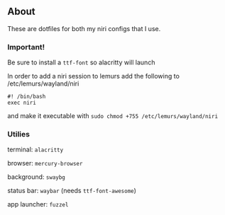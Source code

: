## About
These are dotfiles for both my niri configs that I use.
### Important!
Be sure to install a ```ttf-font``` so alacritty will launch

In order to add a niri session to lemurs add the following to /etc/lemurs/wayland/niri
```
#! /bin/bash
exec niri
```
and make it executable with ```sudo chmod +755 /etc/lemurs/wayland/niri```

### Utilies
terminal: ```alacritty```

browser: ```mercury-browser```

background: ```swaybg``` 

status bar: ```waybar``` (needs ```ttf-font-awesome```)

app launcher: ```fuzzel```










